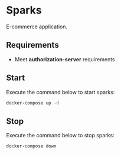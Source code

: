 # Sparks

E-commerce application.

## Requirements

- Meet **authorization-server** requirements

## Start

Execute the command below to start sparks:

```bash
docker-compose up -d
```

## Stop

Execute the command below to stop sparks:

```bash
docker-compose down
```
